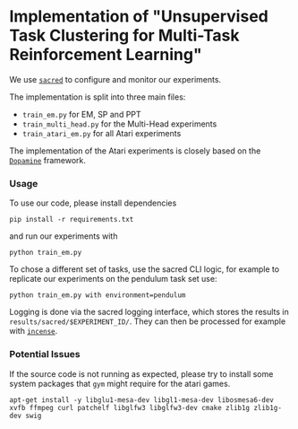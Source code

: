# Implementation of  "Unsupervised Task Clustering for Multi-Task Reinforcement Learning"

We use [`sacred`](https://github.com/IDSIA/sacred) to configure and monitor our experiments.

The implementation is split into three main files:
 * `train_em.py` for EM, SP and PPT
 * `train_multi_head.py` for the Multi-Head experiments
 * `train_atari_em.py` for all Atari experiments
 
 The implementation of the Atari experiments is closely based on the 
 [`Dopamine`](https://github.com/google/dopamine) framework.
 
### Usage

To use our code, please install dependencies
```
pip install -r requirements.txt
```
and run our experiments with
```
python train_em.py
```

To chose a different set of tasks, use the sacred CLI logic, for example
to replicate our experiments on the pendulum task set use:
```
python train_em.py with environment=pendulum
```
Logging is done via the sacred logging interface, which stores the results
in `results/sacred/$EXPERIMENT_ID/`. They can then be processed for example
with [`incense`](https://github.com/JarnoRFB/incense).

### Potential Issues
If the source code is not running as expected, please try to install some system packages that `gym`
might require for the atari games.
```
apt-get install -y libglu1-mesa-dev libgl1-mesa-dev libosmesa6-dev xvfb ffmpeg curl patchelf libglfw3 libglfw3-dev cmake zlib1g zlib1g-dev swig
```
